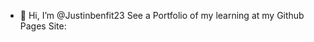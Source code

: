 - 👋 Hi, I’m @Justinbenfit23
See a Portfolio of my learning at my Github Pages Site: 


<!---
Justinbenfit23/Justinbenfit23 is a ✨ special ✨ repository because its `README.md` (this file) appears on your GitHub profile.
You can click the Preview link to take a look at your changes.
--->

